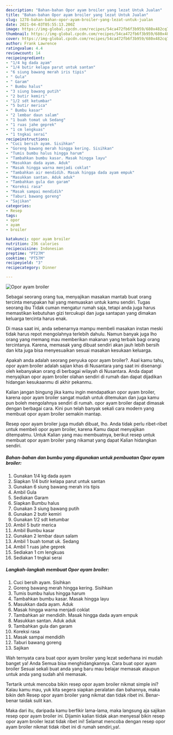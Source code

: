 ```yaml
---
description: "Bahan-bahan Opor ayam broiler yang lezat Untuk Jualan"
title: "Bahan-bahan Opor ayam broiler yang lezat Untuk Jualan"
slug: 1278-bahan-bahan-opor-ayam-broiler-yang-lezat-untuk-jualan
date: 2021-04-03T05:55:13.200Z
image: https://img-global.cpcdn.com/recipes/54ca472fb6f3b959/680x482cq70/opor-ayam-broiler-foto-resep-utama.jpg
thumbnail: https://img-global.cpcdn.com/recipes/54ca472fb6f3b959/680x482cq70/opor-ayam-broiler-foto-resep-utama.jpg
cover: https://img-global.cpcdn.com/recipes/54ca472fb6f3b959/680x482cq70/opor-ayam-broiler-foto-resep-utama.jpg
author: Frank Lawrence
ratingvalue: 4.4
reviewcount: 14
recipeingredient:
- "1/4 kg dada ayam"
- "1/4 butir kelapa parut untuk santan"
- "6 siung bawang merah iris tipis"
- " Gula"
- " Garam"
- " Bumbu halus"
- "3 siung bawang putih"
- "2 butir kemiri"
- "1/2 sdt ketumbar"
- "5 butir merica"
- " Bumbu kasar"
- "2 lembar daun salam"
- "1 buah tomat uk Sedang"
- "1 ruas jahe geprek"
- "1 cm lengkuas"
- "1 tngkai serai"
recipeinstructions:
- "Cuci bersih ayam. Sisihkan"
- "Goreng bawang merah hingga kering. Sisihkan"
- "Tumis bumbu halus hingga harum"
- "Tambahkan bumbu kasar. Masak hingga layu"
- "Masukkan dada ayam. Aduk"
- "Masak hingga warna menjadi coklat"
- "Tambahkan air mendidih. Masak hingga dada ayam empuk"
- "Masukkan santan. Aduk aduk"
- "Tambahkan gula dan garam"
- "Koreksi rasa"
- "Masak sampai mendidih"
- "Taburi bawang goreng"
- "Sajikan"
categories:
- Resep
tags:
- opor
- ayam
- broiler

katakunci: opor ayam broiler 
nutrition: 236 calories
recipecuisine: Indonesian
preptime: "PT27M"
cooktime: "PT57M"
recipeyield: "3"
recipecategory: Dinner

---
```



![Opor ayam broiler](https://img-global.cpcdn.com/recipes/54ca472fb6f3b959/680x482cq70/opor-ayam-broiler-foto-resep-utama.jpg)

Sebagai seorang orang tua, menyajikan masakan mantab buat orang tercinta merupakan hal yang memuaskan untuk kamu sendiri. Tugas seorang ibu Tidak cuman mengatur rumah saja, tetapi anda juga harus memastikan kebutuhan gizi tercukupi dan juga santapan yang dimakan keluarga tercinta harus enak.

Di masa  saat ini, anda sebenarnya mampu membeli masakan instan meski tidak harus repot mengolahnya terlebih dahulu. Namun banyak juga lho orang yang memang mau memberikan makanan yang terbaik bagi orang tercintanya. Karena, memasak yang dibuat sendiri akan jauh lebih bersih dan kita juga bisa menyesuaikan sesuai masakan kesukaan keluarga. 



Apakah anda adalah seorang penyuka opor ayam broiler?. Asal kamu tahu, opor ayam broiler adalah sajian khas di Nusantara yang saat ini disenangi oleh kebanyakan orang di berbagai wilayah di Nusantara. Anda dapat menyajikan opor ayam broiler olahan sendiri di rumah dan dapat dijadikan hidangan kesukaanmu di akhir pekanmu.

Kalian jangan bingung jika kamu ingin mendapatkan opor ayam broiler, karena opor ayam broiler sangat mudah untuk ditemukan dan juga kamu pun boleh mengolahnya sendiri di rumah. opor ayam broiler dapat dimasak dengan berbagai cara. Kini pun telah banyak sekali cara modern yang membuat opor ayam broiler semakin mantap.

Resep opor ayam broiler juga mudah dibuat, lho. Anda tidak perlu ribet-ribet untuk membeli opor ayam broiler, karena Kamu dapat menyajikan ditempatmu. Untuk Kalian yang mau membuatnya, berikut resep untuk membuat opor ayam broiler yang nikamat yang dapat Kalian hidangkan sendiri.

<!--inarticleads1-->

##### Bahan-bahan dan bumbu yang digunakan untuk pembuatan Opor ayam broiler:

1. Gunakan 1/4 kg dada ayam
1. Siapkan 1/4 butir kelapa parut untuk santan
1. Gunakan 6 siung bawang merah iris tipis
1. Ambil  Gula
1. Sediakan  Garam
1. Siapkan  Bumbu halus
1. Gunakan 3 siung bawang putih
1. Gunakan 2 butir kemiri
1. Gunakan 1/2 sdt ketumbar
1. Ambil 5 butir merica
1. Ambil  Bumbu kasar
1. Gunakan 2 lembar daun salam
1. Ambil 1 buah tomat uk. Sedang
1. Ambil 1 ruas jahe geprek
1. Sediakan 1 cm lengkuas
1. Sediakan 1 tngkai serai




<!--inarticleads2-->

##### Langkah-langkah membuat Opor ayam broiler:

1. Cuci bersih ayam. Sisihkan
1. Goreng bawang merah hingga kering. Sisihkan
1. Tumis bumbu halus hingga harum
1. Tambahkan bumbu kasar. Masak hingga layu
1. Masukkan dada ayam. Aduk
1. Masak hingga warna menjadi coklat
1. Tambahkan air mendidih. Masak hingga dada ayam empuk
1. Masukkan santan. Aduk aduk
1. Tambahkan gula dan garam
1. Koreksi rasa
1. Masak sampai mendidih
1. Taburi bawang goreng
1. Sajikan




Wah ternyata cara buat opor ayam broiler yang lezat sederhana ini mudah banget ya! Anda Semua bisa menghidangkannya. Cara buat opor ayam broiler Sesuai sekali buat anda yang baru mau belajar memasak ataupun untuk anda yang sudah ahli memasak.

Tertarik untuk mencoba bikin resep opor ayam broiler nikmat simple ini? Kalau kamu mau, yuk kita segera siapkan peralatan dan bahannya, maka bikin deh Resep opor ayam broiler yang nikmat dan tidak ribet ini. Benar-benar taidak sulit kan. 

Maka dari itu, daripada kamu berfikir lama-lama, maka langsung aja sajikan resep opor ayam broiler ini. Dijamin kalian tiidak akan menyesal bikin resep opor ayam broiler lezat tidak ribet ini! Selamat mencoba dengan resep opor ayam broiler nikmat tidak ribet ini di rumah sendiri,ya!.

